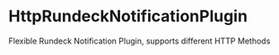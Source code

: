 # HttpRundeckNotificationPlugin
Flexible Rundeck Notification Plugin, supports different HTTP Methods
